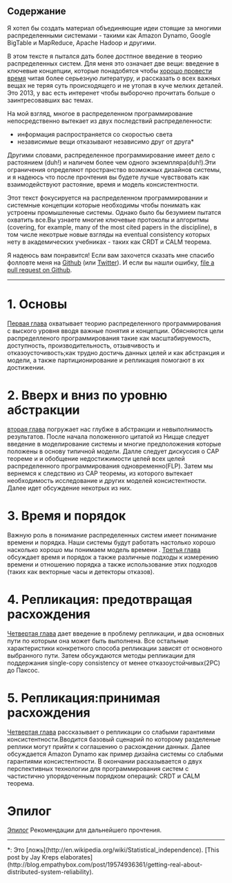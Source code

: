 ## Содержание

Я хотел бы создать материал объединяющие идеи стоящие за многими распределенными системами - такими как Amazon Dynamo, Google BigTable и MapReduce, Apache Hadoop и другими.

В этом тексте я пытался дать более достпное введение в теорию распределенных систем. Для меня это означает две вещи: введение в ключевые концепции, которые понадобятся чтобы [хорошо провести время](https://www.google.com/search?q=super+cool+ski+instructor) читая более серьезную литературу, и рассказать о всех важных вещах не теряя суть происходящего и не утопая в куче мелких деталей. Это 2013, у вас есть интеренет чтобы выборочно прочитать больше о заинтресовавших вас темах.

На мой взгляд, многое в распределенном программирование непосредственно вытекает из двух последствий распределенности:

- информация распространяется со скоростью света
- независимые вещи отказывают независимо друг от друга*

Другими словами, распределенное программирование имеет дело с растоянием (duh!) и наличем более чем одного экземпляра(duh!).Эти ограничения определяют пространство возможных дизайнов системы, и я надеюсь что после прочтения  вы будете  лучше чувствовать как взаимодействуют растояние, время и модель консистентности.

Этот текст фокусируется на распределенном программировании и системные концепции которые необходимы чтобы понимать как устроены промышленные системы. Однако было бы безумием пытатся охватить все.Вы узнаете многие ключевые протоколы и алгоритмы  (covering, for example, many of the most cited papers in the discipline), в том числе некотрые новые взгляды на eventual consistency которых нету в академических учебниках - таких как CRDT и CALM теорема.

Я надеюсь вам понравится! Если вам захочется сказать мне спасибо фолловте меня на  [Github](https://github.com/mixu/) (или [Twitter](http://twitter.com/mikitotakada)). И если вы нашли ошибку, [file a pull request on Github](https://github.com/mixu/distsysbook/issues).

---

# 1. Основы

[Первая глава](intro.html) охватывает теорию распределенного программирования с выского уровня вводя важные понятия и концепции. Обясняются цели распределленого программирования такие как масштабируемость, доступность, производительность, отзывчивость и отказоусточивость;как трудно достичь данных целей и как абстракция и модели, а также партиционирование и репликация помогают в их достижении.

# 2. Вверх и вниз по уровню абстракции

[вторая глава](abstractions.html) погружает нас глубже в абстракции и невыполнимость результатов. После начала положенного цитатой из Ницще следует введение в моделирование системы и многие предположения которые положены в основу типичной модели. Далле следует дискуссия о CAP теореме и и обобщение недостижимости целей всех целей распределенного программирования одновременно(FLP). Затем мы вернемся к следствию из CAP теоремы, из которого вытекает необходимость исследование и других моделей консистентности. Далее идет обсуждение некотрых из них.

# 3. Время и порядок

Важную роль в понимание распределенных систем имеет понимание времени и порядка. Наши системы будут работать настолько хорошо насколько хорошо мы понимаем модель времени . [Третья глава](time.html) обсуждает время и порядок а также различные подходы к измерению времени и отношению порядка а также использование этих подходов (таких как векторные часы и детекторы отказов).

# 4. Репликация: предотвращая расхождения

[Четвертая глава](replication.html) дает введение в проблему репликации, и два основных пути по которым она может быть выполнена. Все остальные характеристики конкретного способа репликации зависят от основного выбранного пути. Затем обсуждаются методы репликации для поддержания single-copy consistency от менее отказоустойчивых(2PC) до Паксос.

# 5. Репликация:принимая расхождения

[Четвертая глава](eventual.html) рассказывает о репликации со слабыми гарантиями консистентности.Вводится базовый сценарий по которому разделеные реплики могут прийти к соглашению о расхождении данных. Далее  обсуждается Amazon Dynamo как пример дизайна системы со слабыми гарантиями консистентности. В окончании расказывается о двух перспективных технологии для программирования систем с частистично упорядоченным порядком операций: CRDT и CALM теорема.

# Эпилог

[Эпилог](appendix.html) Рекомендации для дальнейшего прочтения.

---

<p class="footnote">*: Это [ложь](http://en.wikipedia.org/wiki/Statistical_independence). [This post by Jay Kreps elaborates](http://blog.empathybox.com/post/19574936361/getting-real-about-distributed-system-reliability).
</p>
